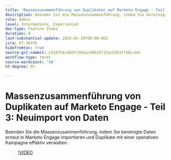 ```yaml
---
title: 'Massenzusammenführung von Duplikaten auf Marketo Engage - Teil 3: Neuimport von Daten'
description: Beenden Sie die Massenzusammenführung, indem Sie bereinigte Daten erneut in Marketo Engage importieren und Duplikate mit einer operativen Kampagne effektiv verwalten.
role: Admin
level: Intermediate, Experienced
doc-type: Feature Video
duration: 0
last-substantial-update: 2025-01-10T00:00:00Z
jira: KT-16745
hidefromtoc: true
source-git-commit: e310fb4cd8dfc502ac49019f12ecb361ffbbccb4
workflow-type: tm+mt
source-wordcount: '58'
ht-degree: 0%

---
```



# Massenzusammenführung von Duplikaten auf Marketo Engage - Teil 3: Neuimport von Daten

Beenden Sie die Massenzusammenführung, indem Sie bereinigte Daten erneut in Marketo Engage importieren und Duplikate mit einer operativen Kampagne effektiv verwalten.

>[!VIDEO](https://video.tv.adobe.com/v/3452756/?learn=on&enablevpops&captions=ger)
